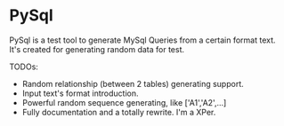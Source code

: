 PySql
=====

PySql is a test tool to generate MySql Queries from a certain format text.  
It's created for generating random data for test.

TODOs:
- Random relationship (between 2 tables) generating support.
- Input text's format introduction.
- Powerful random sequence generating, like ['A1','A2',...]
- Fully documentation and a totally rewrite. I'm a XPer.
